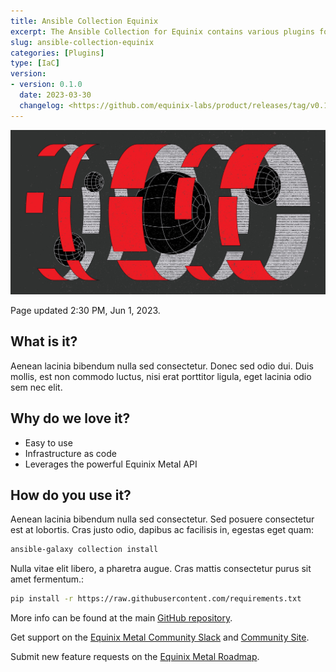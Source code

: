 ```yaml
---
title: Ansible Collection Equinix
excerpt: The Ansible Collection for Equinix contains various plugins for managing Equinix services.
slug: ansible-collection-equinix
categories: [Plugins]
type: [IaC]
version:
- version: 0.1.0
  date: 2023-03-30
  changelog: <https://github.com/equinix-labs/product/releases/tag/v0.1.0>
---
```

![Ansible Collection for Equinix](images/Ansible-content-to-help-automate-the-management-of-Equinix-resources.jpg)

Page updated 2:30 PM, Jun 1, 2023.

## What is it?

Aenean lacinia bibendum nulla sed consectetur. Donec sed odio dui. Duis mollis, est non commodo luctus, nisi erat porttitor ligula, eget lacinia odio sem nec elit.

## Why do we love it?

- Easy to use
- Infrastructure as code
- Leverages the powerful Equinix Metal API

## How do you use it?

Aenean lacinia bibendum nulla sed consectetur. Sed posuere consectetur est at lobortis. Cras justo odio, dapibus ac facilisis in, egestas eget quam:

```bash
ansible-galaxy collection install 
```

Nulla vitae elit libero, a pharetra augue. Cras mattis consectetur purus sit amet fermentum.:

```bash
pip install -r https://raw.githubusercontent.com/requirements.txt
```

More info can be found at the main [GitHub repository](https://github.com/equinix-labs/ansible-collection-equinix).

Get support on the [Equinix Metal Community Slack](https://slack.equinixmetal.com/) and [Community Site](https://community.equinix.com/).

Submit new feature requests on the [Equinix Metal Roadmap](https://feedback.equinixmetal.com).
